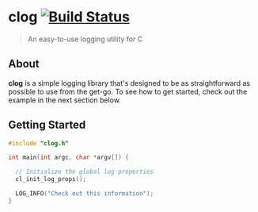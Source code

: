 # clog [![Build Status](https://travis-ci.org/carsonkk/clog.svg?branch=master)](https://travis-ci.org/carsonkk/clog)

> An easy-to-use logging utility for C

## About

**clog** is a simple logging library that's designed to be as straightforward as possible to use from the get-go. To see how to get started, check out the example in the next section below.

## Getting Started

```c
#include "clog.h"

int main(int argc, char *argv[]) {

  // Initialize the global log properties
  cl_init_log_props();

  LOG_INFO("Check out this information");
}
```